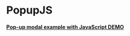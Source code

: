 # PopupJS

#### [Pop-up modal example with JavaScript DEMO](https://webdevelopua.github.io/PopupJs/)
